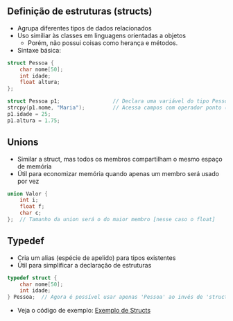 ## Definição de estruturas (structs)

- Agrupa diferentes tipos de dados relacionados
- Uso similiar às classes em linguagens orientadas a objetos
    - Porém, não possui coisas como herança e métodos.
- Sintaxe básica:
```c
struct Pessoa {
    char nome[50];
    int idade;
    float altura;
};

struct Pessoa p1;                 // Declara uma variável do tipo Pessoa
strcpy(p1.nome, "Maria");         // Acessa campos com operador ponto (.)
p1.idade = 25;
p1.altura = 1.75;
```

## Unions

- Similar a struct, mas todos os membros compartilham o mesmo espaço de memória
- Útil para economizar memória quando apenas um membro será usado por vez
```c
union Valor {
    int i;
    float f;
    char c;
};  // Tamanho da union será o do maior membro [nesse caso o float]
```

## Typedef

- Cria um alias (espécie de apelido) para tipos existentes
- Útil para simplificar a declaração de estruturas
```c
typedef struct {
    char nome[50];
    int idade;
} Pessoa;  // Agora é possível usar apenas 'Pessoa' ao invés de 'struct Pessoa'
```

- Veja o código de exemplo: [Exemplo de Structs](./structs.c)
